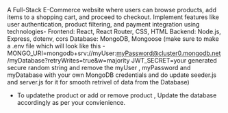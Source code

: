 A Full-Stack E-Commerce website where users can browse products, add items to
a shopping cart, and proceed to checkout. Implement features like user
authentication, product filtering, and payment integration using technologies-
Frontend: React, React Router, CSS, HTML
Backend: Node.js, Express, dotenv, cors
Database: MongoDB, Mongoose
(make sure to make a .env file which will look like this - 
MONGO_URI=mongodb+srv://myUser:myPassword@cluster0.mongodb.net/myDatabase?retryWrites=true&w=majority
JWT_SECRET=your generated secure random string 
and remove the myUser , myPassword and myDatabase with your own MongoDB credentials and do update seeder.js and server.js for it for smooth retrivel of data from the Database)
- To updatethe product or add or remove product , Update the database accordingly as per your convienience.

